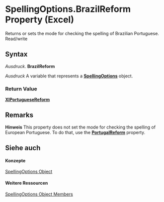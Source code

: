 
# SpellingOptions.BrazilReform Property (Excel)

Returns or sets the mode for checking the spelling of Brazilian Portuguese. Read/write


## Syntax

 _Ausdruck_. **BrazilReform**

 _Ausdruck_ A variable that represents a **[SpellingOptions](3ba7d0b4-bebb-0cc9-cb50-066d1c19d876.md)** object.


### Return Value

 **[XlPortugueseReform](35f74816-4945-fe2e-564f-8f9b922fe635.md)**


## Remarks




 **Hinweis**  This property does not set the mode for checking the spelling of European Portuguese. To do that, use the  **[PortugalReform](6ab330e3-16ea-777b-0cfa-74c1627b52af.md)** property.


## Siehe auch


#### Konzepte


[SpellingOptions Object](3ba7d0b4-bebb-0cc9-cb50-066d1c19d876.md)
#### Weitere Ressourcen


[SpellingOptions Object Members](http://msdn.microsoft.com/library/d25612d9-256d-de1b-e89b-0440f37d9caa%28Office.15%29.aspx)
